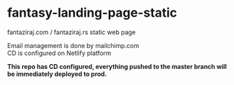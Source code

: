 # fantasy-landing-page-static  

fantaziraj.com / fantaziraj.rs static web page  

Email management is done by mailchimp.com  
CD is configured on Netlify platform  

**This repo has CD configured, everything pushed to the master branch will be immediately deployed to prod.**
